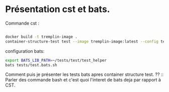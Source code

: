 # Présentation cst et bats.

Commande cst :

```bash

docker build -t tremplin-image .
container-structure-test test --image tremplin-image:latest --config tests/structure-test.yaml
```

configuration bats:

```bash
export BATS_LIB_PATH=~/tests/test/test_helper
bats tests/test.bats.sh
```

Comment puis je présenter les tests bats apres container structure test. ?? 
:: Parler des commande bash et c'est quoi l'interet de bats deja par rapport à CST.